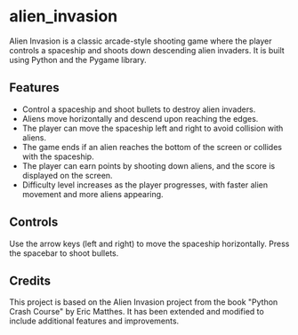 # alien_invasion
Alien Invasion is a classic arcade-style shooting game where the player 
controls a spaceship and shoots down descending alien invaders. It is built 
using Python and the Pygame library.

## Features
- Control a spaceship and shoot bullets to destroy alien invaders.
- Aliens move horizontally and descend upon reaching the edges.
- The player can move the spaceship left and right to avoid collision with aliens.
- The game ends if an alien reaches the bottom of the screen or collides with the spaceship.
- The player can earn points by shooting down aliens, and the score is displayed on the screen.
- Difficulty level increases as the player progresses, with faster alien movement and more aliens appearing.

## Controls
  Use the arrow keys (left and right) to move the spaceship horizontally.
  Press the spacebar to shoot bullets.

## Credits
  This project is based on the Alien Invasion project from the book "Python 
  Crash Course" by Eric Matthes. It has been extended and modified to include 
  additional features and improvements.
